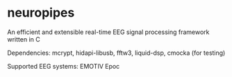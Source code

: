 # neuropipes
An efficient and extensible real-time EEG signal processing framework written in C

Dependencies: mcrypt, hidapi-libusb, fftw3, liquid-dsp, cmocka (for testing)

Supported EEG systems: EMOTIV Epoc
